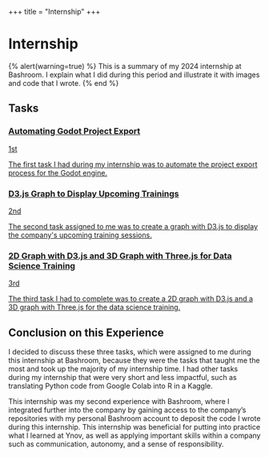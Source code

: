 +++
title = "Internship"
+++

# Internship

{% alert(warning=true) %}
This is a summary of my 2024 internship at Bashroom. I explain what I did during this period and illustrate it with images and code that I wrote.
{% end %}

<section class="stage-task">
  <h2>Tasks</h2>
  <section>
    <a href="/portfolio/en/stage/exportation-godot">
      <article>
        <div>
          <h3>Automating Godot Project Export</h3>
          <p class="stage-task-number">1st</p>
        </div>
        <div class="stage-task-description">
          <p>The first task I had during my internship was to automate the project export process for the Godot engine.</p>
        </div>
      </article>
    </a>
    <a href="/portfolio/en/stage/graphique-3d-formations">
      <article>
        <div>
          <h3>D3.js Graph to Display Upcoming Trainings</h3>
          <p class="stage-task-number">2nd</p>
        </div>
        <div class="stage-task-description">
          <p>The second task assigned to me was to create a graph with D3.js to display the company's upcoming training sessions.</p>
        </div>
      </article>
    </a>
    <a href="/portfolio/en/stage/graphiques-formations-data-science">
      <article>
        <div>
          <h3>2D Graph with D3.js and 3D Graph with Three.js for Data Science Training</h3>
          <p class="stage-task-number">3rd</p>
        </div>
        <div class="stage-task-description">
          <p>The third task I had to complete was to create a 2D graph with D3.js and a 3D graph with Three.js for the data science training.</p>
        </div>
      </article>
    </a>
  </section>
</section>

## Conclusion on this Experience

I decided to discuss these three tasks, which were assigned to me during this internship at Bashroom, because they were the tasks that taught me the most and took up the majority of my internship time. I had other tasks during my internship that were very short and less impactful, such as translating Python code from Google Colab into R in a Kaggle.

This internship was my second experience with Bashroom, where I integrated further into the company by gaining access to the company’s repositories with my personal Bashroom account to deposit the code I wrote during this internship. This internship was beneficial for putting into practice what I learned at Ynov, as well as applying important skills within a company such as communication, autonomy, and a sense of responsibility.
